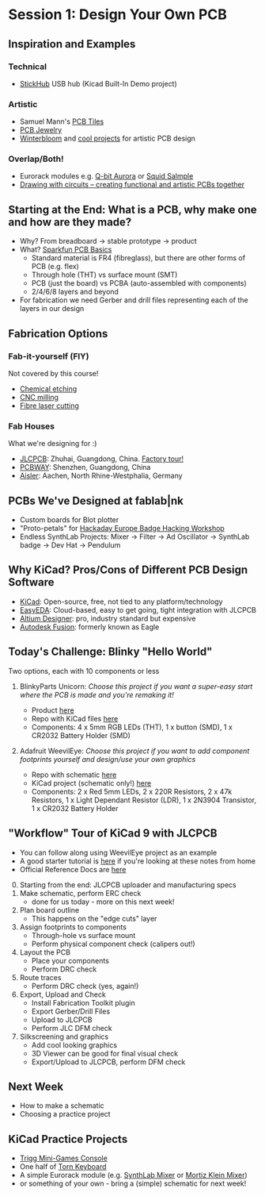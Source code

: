 # Session 1: Design Your Own PCB


## Inspiration and Examples

### Technical
- [StickHub](https://github.com/rbtsco/StickHub) USB hub (Kicad Built-In Demo project)

### Artistic
- Samuel Mann's [PCB Tiles](https://www.instagram.com/samzmann/#)
- [PCB Jewelry](https://learn.adafruit.com/making-pcb-art-with-gingerbread-and-kicad/) 
- [Winterbloom](https://gingerbread.wntr.dev/) and [cool projects](https://speak.wntr.dev/) for artistic PCB design

### Overlap/Both!
- Eurorack modules e.g. [Q-bit Aurora](https://www.qubitelectronix.com/shop/p/aurora) or [Squid Salmple](https://busycircuits.com/alm022/)
- [Drawing with circuits – creating functional and artistic PCBs together](https://media.ccc.de/v/38c3-drawing-with-circuits-creating-functional-and-artistic-pcbs-together)

## Starting at the End: What is a PCB, why make one and how are they made?
- Why? From breadboard -> stable prototype -> product
- What? [Sparkfun PCB Basics](https://learn.sparkfun.com/tutorials/pcb-basics/all)
	- Standard material is FR4 (fibreglass), but there are other forms of PCB (e.g. flex)
	- Through hole (THT) vs surface mount (SMT)
	- PCB (just the board) vs PCBA (auto-assembled with components)
	- 2/4/6/8 layers and beyond
- For fabrication we need Gerber and drill files representing each of the layers in our design

## Fabrication Options

### Fab-it-yourself (FIY)
Not covered by this course!
- [Chemical etching](https://www.youtube.com/watch?v=tWnfnt2rNO0)
- [CNC milling](https://www.youtube.com/watch?v=TBB32mKpizs)
- [Fibre laser cutting](https://hackaday.com/2025/01/05/perfecting-20-minute-pcbs-with-laser/)

### Fab Houses
What we're designing for :)
- [JLCPCB](https://jlcpcb.com/): Zhuhai, Guangdong, China. [Factory tour!](https://www.youtube.com/watch?v=jTBOSob5MLg)
- [PCBWAY](https://www.pcbway.com/): Shenzhen, Guangdong, China
- [Aisler](https://aisler.net/en): Aachen, North Rhine-Westphalia, Germany

## PCBs We've Designed at fablab|nk
- Custom boards for Blot plotter
- "Proto-petals" for [Hackaday Europe Badge Hacking Workshop](https://hackaday.io/europe2025)
- Endless SynthLab Projects: Mixer -> Filter -> Ad Oscillator -> SynthLab badge -> Dev Hat -> Pendulum

## Why KiCad? Pros/Cons of Different PCB Design Software
- [KiCad](https://www.kicad.org/): Open-source, free, not tied to any platform/technology
- [EasyEDA](https://easyeda.com/): Cloud-based, easy to get going, tight integration with JLCPCB
- [Altium Designer](https://www.altium.com/altium-designer): pro, industry standard but expensive
- [Autodesk Fusion](https://www.autodesk.com/products/fusion-360/electronics-engineer): formerly known as Eagle

## Today's Challenge: Blinky "Hello World"

Two options, each with 10 components or less

1. BlinkyParts Unicorn:
_Choose this project if you want a super-easy start where the PCB is made and you're remaking it!_
	- Product [here](https://shop.blinkyparts.com/en/detail/2be126ff15944653973e8ab5393be2b1)
	- Repo with KiCad files [here](https://github.com/blinkyparts/unicorn)
	- Components: 4 x 5mm RGB LEDs (THT), 1 x button (SMD), 1 x CR2032 Battery Holder (SMD)

2. Adafruit WeevilEye:
_Choose this project if you want to add component footprints yourself and design/use your own graphics_
	- Repo with schematic [here](https://github.com/Binary-Kitchen/SolderingTutorial/tree/master/WeevilEye)
	- KiCad project (schematic only!) [here](https://github.com/fablabnk/PCB-SummerSchool/tree/main/WeevilEyeMod)
	- Components: 2 x Red 5mm LEDs, 2 x 220R Resistors, 2 x 47k Resistors, 1 x Light Dependant Resistor (LDR), 1 x 2N3904 Transistor, 1 x CR2032 Battery Holder

## "Workflow" Tour of KiCad 9 with JLCPCB

- You can follow along using WeevilEye project as an example
- A good starter tutorial is [here](https://solder.hackclub.com/tutorial) if you're looking at these notes from home
- Official Reference Docs are [here](https://docs.kicad.org/9.0/en/kicad/kicad.html)

0. Starting from the end: JLCPCB uploader and manufacturing specs
1. Make schematic, perform ERC check
	- done for us today - more on this next week!
2. Plan board outline
	- This happens on the "edge cuts" layer
3. Assign footprints to components
	- Through-hole vs surface mount
	- Perform physical component check (calipers out!)
4. Layout the PCB
	- Place your components
	- Perform DRC check
5. Route traces
	- Perform DRC check (yes, again!)
6. Export, Upload and Check
	- Install Fabrication Toolkit plugin
	- Export Gerber/Drill Files
	- Upload to JLCPCB
	- Perform JLC DFM check
7. Silkscreening and graphics
	- Add cool looking graphics
	- 3D Viewer can be good for final visual check
	- Export/Upload to JLCPCB, perform DFM check

## Next Week

- How to make a schematic
- Choosing a practice project

## KiCad Practice Projects
- [Trigg Mini-Games Console](https://github.com/fablabnk/trigg/tree/main/hardware/mainboard_PCB/kicad)
- One half of [Torn Keyboard](https://github.com/fablabnk/torn/tree/master/torn_left) 
- A simple Eurorack module (e.g. [SynthLab Mixer](https://github.com/fablabnk/HagiwoMixer) or [Mortiz Klein Mixer](https://www.ericasynths.lv/shop/diy-kits-1/edu-diy-mixer/))
- or something of your own - bring a (simple) schematic for next week!